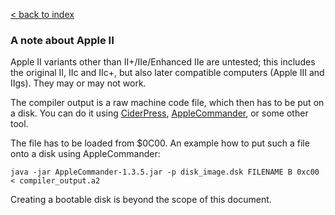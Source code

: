 [< back to index](../doc_index.md)

### A note about Apple II

Apple II variants other than II+/IIe/Enhanced IIe are untested;
this includes the original II, IIc and IIc+, but also later compatible computers (Apple III and IIgs).
They may or may not work.

The compiler output is a raw machine code file, which then has to be put on a disk. 
You can do it using [CiderPress](http://a2ciderpress.com/), 
[AppleCommander](https://applecommander.github.io/), 
or some other tool.

The file has to be loaded from $0C00. An example how to put such a file onto a disk using AppleCommander:

    java -jar AppleCommander-1.3.5.jar -p disk_image.dsk FILENAME B 0xc00 < compiler_output.a2
    
Creating a bootable disk is beyond the scope of this document.
